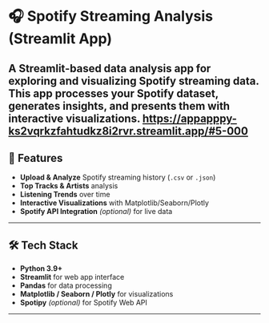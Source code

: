 # 🎧 Spotify Streaming Analysis (Streamlit App)

A Streamlit-based data analysis app for exploring and visualizing Spotify streaming data.  
This app processes your Spotify dataset, generates insights, and presents them with interactive visualizations.
https://appapppy-ks2vqrkzfahtudkz8i2rvr.streamlit.app/#5-000
---

## 📌 Features

- **Upload & Analyze** Spotify streaming history (`.csv` or `.json`)
- **Top Tracks & Artists** analysis
- **Listening Trends** over time
- **Interactive Visualizations** with Matplotlib/Seaborn/Plotly
- **Spotify API Integration** *(optional)* for live data

---

## 🛠 Tech Stack

- **Python 3.9+**
- **Streamlit** for web app interface
- **Pandas** for data processing
- **Matplotlib / Seaborn / Plotly** for visualizations
- **Spotipy** *(optional)* for Spotify Web API

---
